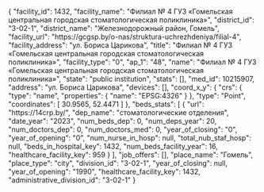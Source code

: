 {
    "facility_id": 1432,
    "facility_name": "Филиал № 4 ГУЗ «Гомельская центральная городская стоматологическая поликлиника»",
    "district_id": "3-02-1",
    "district_name": "Железнодорожный район, Гомель",
    "facility_url": "https:\/\/gcgsp.by\/o-nas\/struktura-uchrezhdeniya\/filial-4",
    "facility_address": "ул. Бориса Царикова",
    "title": "Филиал № 4 ГУЗ «Гомельская центральная городская стоматологическая поликлиника»",
    "facility_type": "0",
    "ap_1": "48",
    "name": "Филиал № 4 ГУЗ «Гомельская центральная городская стоматологическая поликлиника»",
    "state": "public institution",
    "stats": [],
    "med_id": 10215907,
    "address": "ул. Бориса Царикова",
    "devices": [],
    "coord_x_y": {
        "crs": {
            "type": "name",
            "properties": {
                "name": "EPSG:4326"
            }
        },
        "type": "Point",
        "coordinates": [
            30.9565,
            52.4471
        ]
    },
    "beds_stats": [
        {
            "url": "https:\/\/14crp.by\/",
            "dep_name": "стоматологические отделения",
            "date_year": "2023",
            "num_beds_dep": 0,
            "num_deps_year": 20,
            "num_doctors_dep": 0,
            "num_doctors_med": 0,
            "year_of_closing": "0",
            "year_of_opening": "0",
            "num_nurse_in_hosp": null,
            "total_nub_staf_hosp": null,
            "beds_in_hospital_key": 1432,
            "num_beds_facility_year": 16,
            "healthcare_facility_key": 959
        }
    ],
    "job_offers": [],
    "place_name": "Гомель",
    "place_type": "city",
    "division_id": "3-02-1",
    "year_of_closing": null,
    "year_of_opening": "1990",
    "healthcare_facility_key": 1432,
    "administrative_division_id": "3-02-1"
}